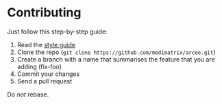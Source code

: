 # Contributing

Just follow this step-by-step guide:

1. Read the [style guide](style-guide.md)
2. Clone the repo (`git clone https://github.com/medimatrix/arcee.git`)
3. Create a branch with a name that summarises the feature that you are adding
(fix-foo)
4. Commit your changes
5. Send a pull request

Do *not* rebase.

